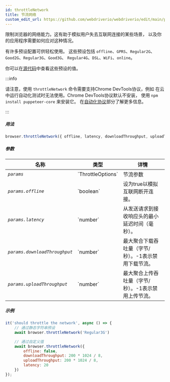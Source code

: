 ```yaml
---
id: throttleNetwork
title: 节流网络
custom_edit_url: https://github.com/webdriverio/webdriverio/edit/main/packages/webdriverio/src/commands/browser/throttleNetwork.ts
---
```


限制浏览器的网络能力。这有助于模拟用户失去互联网连接的某些场景，
以及你的应用程序需要如何应对这种情况。

有许多预设配置可供轻松使用。
这些预设包括 `offline`、`GPRS`、`Regular2G`、`Good2G`、`Regular3G`、`Good3G`、
`Regular4G`、`DSL`、`WiFi`、`online`。

你可以在[源代码](https://github.com/webdriverio/webdriverio/blob/6824e4eb118a8d20685f12f4bc42f13fd56f8a25/packages/webdriverio/src/commands/browser/throttleNetwork.js#L29)中查看这些预设的值。

:::info

请注意，使用 `throttleNetwork` 命令需要支持Chrome DevTools协议，例如
在云中运行自动化测试时无法使用。Chrome DevTools协议默认不安装，
使用 `npm install puppeteer-core` 来安装它。
在[自动化协议](/docs/automationProtocols)部分了解更多信息。

:::

##### 用法

```js
browser.throttleNetwork({ offline, latency, downloadThroughput, uploadThroughput })
```

##### 参数

<table>
  <thead>
    <tr>
      <th>名称</th><th>类型</th><th>详情</th>
    </tr>
  </thead>
  <tbody>
    <tr>
      <td><code><var>params</var></code></td>
      <td>`ThrottleOptions`</td>
      <td>节流参数</td>
    </tr>
    <tr>
      <td><code><var>params.offline</var></code></td>
      <td>`boolean`</td>
      <td>设为true以模拟互联网断开连接。</td>
    </tr>
    <tr>
      <td><code><var>params.latency</var></code></td>
      <td>`number`</td>
      <td>从发送请求到接收响应头的最小延迟时间（毫秒）。</td>
    </tr>
    <tr>
      <td><code><var>params.downloadThroughput</var></code></td>
      <td>`number`</td>
      <td>最大聚合下载吞吐量（字节/秒）。-1表示禁用下载节流。</td>
    </tr>
    <tr>
      <td><code><var>params.uploadThroughput</var></code></td>
      <td>`number`</td>
      <td>最大聚合上传吞吐量（字节/秒）。-1表示禁用上传节流。</td>
    </tr>
  </tbody>
</table>

##### 示例

```js title="throttleNetwork.js"
it('should throttle the network', async () => {
    // 通过静态字符串预设
    await browser.throttleNetwork('Regular3G')

    // 通过自定义值
    await browser.throttleNetwork({
        offline: false,
        downloadThroughput: 200 * 1024 / 8,
        uploadThroughput: 200 * 1024 / 8,
        latency: 20
    })
});
```